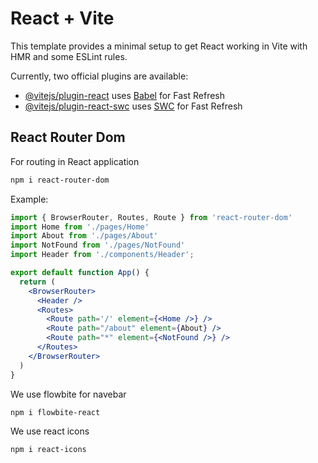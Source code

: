 # React + Vite

This template provides a minimal setup to get React working in Vite with HMR and some ESLint rules.

Currently, two official plugins are available:

- [@vitejs/plugin-react](https://github.com/vitejs/vite-plugin-react/blob/main/packages/plugin-react/README.md) uses [Babel](https://babeljs.io/) for Fast Refresh
- [@vitejs/plugin-react-swc](https://github.com/vitejs/vite-plugin-react-swc) uses [SWC](https://swc.rs/) for Fast Refresh



## React Router Dom
For routing in React application

```bash
npm i react-router-dom
```
Example:

```jsx
import { BrowserRouter, Routes, Route } from 'react-router-dom'
import Home from './pages/Home'
import About from './pages/About'
import NotFound from './pages/NotFound'
import Header from './components/Header';

export default function App() {
  return (
    <BrowserRouter>
      <Header />
      <Routes>
        <Route path='/' element={<Home />} />
        <Route path="/about" element={About} />
        <Route path="*" element={<NotFound />} />
      </Routes>
    </BrowserRouter>
  )
}
```
We use flowbite for navebar
```bash
npm i flowbite-react
```

We use react icons
```bash
npm i react-icons
```